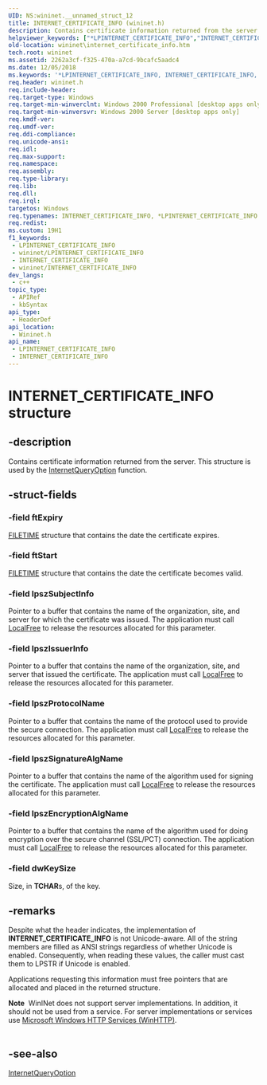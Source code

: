 ```yaml
---
UID: NS:wininet.__unnamed_struct_12
title: INTERNET_CERTIFICATE_INFO (wininet.h)
description: Contains certificate information returned from the server. This structure is used by the InternetQueryOption function.
helpviewer_keywords: ["*LPINTERNET_CERTIFICATE_INFO","INTERNET_CERTIFICATE_INFO","INTERNET_CERTIFICATE_INFO structure [WinINet]","LPINTERNET_CERTIFICATE_INFO","LPINTERNET_CERTIFICATE_INFO structure pointer [WinINet]","_inet_internet_certificate_info_structure","wininet.internet_certificate_info","wininet/ LPINTERNET_CERTIFICATE_INFO","wininet/INTERNET_CERTIFICATE_INFO"]
old-location: wininet\internet_certificate_info.htm
tech.root: wininet
ms.assetid: 2262a3cf-f325-470a-a7cd-9bcafc5aadc4
ms.date: 12/05/2018
ms.keywords: '*LPINTERNET_CERTIFICATE_INFO, INTERNET_CERTIFICATE_INFO, INTERNET_CERTIFICATE_INFO structure [WinINet], LPINTERNET_CERTIFICATE_INFO, LPINTERNET_CERTIFICATE_INFO structure pointer [WinINet], _inet_internet_certificate_info_structure, wininet.internet_certificate_info, wininet/ LPINTERNET_CERTIFICATE_INFO, wininet/INTERNET_CERTIFICATE_INFO'
req.header: wininet.h
req.include-header: 
req.target-type: Windows
req.target-min-winverclnt: Windows 2000 Professional [desktop apps only]
req.target-min-winversvr: Windows 2000 Server [desktop apps only]
req.kmdf-ver: 
req.umdf-ver: 
req.ddi-compliance: 
req.unicode-ansi: 
req.idl: 
req.max-support: 
req.namespace: 
req.assembly: 
req.type-library: 
req.lib: 
req.dll: 
req.irql: 
targetos: Windows
req.typenames: INTERNET_CERTIFICATE_INFO, *LPINTERNET_CERTIFICATE_INFO
req.redist: 
ms.custom: 19H1
f1_keywords:
 - LPINTERNET_CERTIFICATE_INFO
 - wininet/LPINTERNET_CERTIFICATE_INFO
 - INTERNET_CERTIFICATE_INFO
 - wininet/INTERNET_CERTIFICATE_INFO
dev_langs:
 - c++
topic_type:
 - APIRef
 - kbSyntax
api_type:
 - HeaderDef
api_location:
 - Wininet.h
api_name:
 - LPINTERNET_CERTIFICATE_INFO
 - INTERNET_CERTIFICATE_INFO
---
```


# INTERNET_CERTIFICATE_INFO structure


## -description

Contains certificate information returned from the server. This structure is used by the 
<a href="/windows/desktop/api/wininet/nf-wininet-internetqueryoptiona">InternetQueryOption</a> function.

## -struct-fields

### -field ftExpiry

<a href="/windows/desktop/api/minwinbase/ns-minwinbase-filetime">FILETIME</a> structure that contains the date the certificate expires.

### -field ftStart

<a href="/windows/desktop/api/minwinbase/ns-minwinbase-filetime">FILETIME</a> structure that contains the date the certificate becomes valid.

### -field lpszSubjectInfo

Pointer to a buffer that contains the name of the organization, site, and server for which the certificate was issued. The application must call <a href="/windows/desktop/api/winbase/nf-winbase-localfree">LocalFree</a> to release the resources allocated for this parameter.

### -field lpszIssuerInfo

Pointer to a buffer that contains the name of the organization, site, and server that issued the certificate. The application must call <a href="/windows/desktop/api/winbase/nf-winbase-localfree">LocalFree</a> to release the resources allocated for this parameter.

### -field lpszProtocolName

Pointer to a buffer that contains the name of the protocol used to provide the secure connection. The application must call <a href="/windows/desktop/api/winbase/nf-winbase-localfree">LocalFree</a> to release the resources allocated for this parameter.

### -field lpszSignatureAlgName

Pointer to a buffer that contains the name of the algorithm used for signing the certificate. The application must call <a href="/windows/desktop/api/winbase/nf-winbase-localfree">LocalFree</a> to release the resources allocated for this parameter.

### -field lpszEncryptionAlgName

Pointer to a buffer that contains the name of the algorithm used for doing encryption over the secure channel (SSL/PCT) connection. The application must call <a href="/windows/desktop/api/winbase/nf-winbase-localfree">LocalFree</a> to release the resources allocated for this parameter.

### -field dwKeySize

Size, in <b>TCHAR</b>s, of the key.

## -remarks

Despite what the header indicates, the implementation of <b>INTERNET_CERTIFICATE_INFO</b> is not Unicode-aware.  All of the string members are filled as ANSI strings regardless of whether Unicode is enabled.  Consequently, when reading these values, the caller must cast them to LPSTR if Unicode is enabled.

Applications requesting this information must free pointers that are allocated and placed in the returned structure.

<div class="alert"><b>Note</b>  WinINet does not support server implementations. In addition, it should not be used from a service.  For server implementations or services use <a href="/windows/desktop/WinHttp/winhttp-start-page">Microsoft Windows HTTP Services (WinHTTP)</a>.</div>
<div> </div>

## -see-also

<a href="/windows/desktop/api/wininet/nf-wininet-internetqueryoptiona">InternetQueryOption</a>


